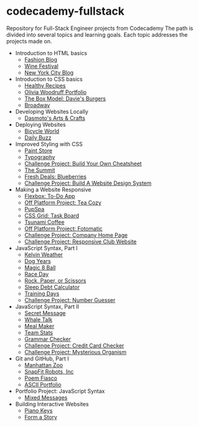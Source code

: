 # codecademy-fullstack
Repository for Full-Stack Engineer projects from Codecademy
The path is divided into several topics and learning goals. Each topic addresses the projects made on.

- Introduction to HTML basics
  - [Fashion Blog](fashion_blog)
  - [Wine Festival](wine_festival)
  - [New York City Blog](new_york_city_blog)
- Introduction to CSS basics
  - [Healthy Recipes](healthy_recipes)
  - [Olivia Woodruff Portfolio](olivia_woodruff_portfolio)
  - [The Box Model: Davie's Burgers](davies_burgers)
  - [Broadway](broadway)
- Developing Websites Locally
  - [Dasmoto's Arts & Crafts](dasmotos_arts_crafts)
- Deploying Websites
  - [Bicycle World](bicycle_world)
  - [Daily Buzz](daily_buzz)
- Improved Styling with CSS
  - [Paint Store](paint_store)
  - [Typography](typography)
  - [Challenge Project: Build Your Own Cheatsheet](build_your_own_cheeatsheet)
  - [The Summit](the_summit)
  - [Fresh Deals: Blueberries](fresh_blueberries)
  - [Challenge Project: Build A Website Design System](build_website_design_system)
- Making a Website Responsive
  - [Flexbox: To-Do App](to_do_app)
  - [Off Platform Project: Tea Cozy](tea_cozy)
  - [PupSpa](pup_spa)
  - [CSS Grid: Task Board](task_board)
  - [Tsunami Coffee](tsunami_coffee)
  - [Off Platform Project: Fotomatic](fotomatic)
  - [Challenge Project: Company Home Page](company_homepage)
  - [Challenge Project: Responsive Club Website](responsive_club_website)
- JavaScript Syntax, Part I
  - [Kelvin Weather](kelvin_weather)
  - [Dog Years](dog_years)
  - [Magic 8 Ball](magic_8ball)
  - [Race Day](race_day)
  - [Rock, Paper, or Scissors](rock_paper_scissors)
  - [Sleep Debt Calculator](sleep_debt_calculator)
  - [Training Days](training_days)
  - [Challenge Project: Number Guesser](number_guesser)
- JavaScript Syntax, Part II
  - [Secret Message](secret_message)
  - [Whale Talk](whale_talk)
  - [Meal Maker](meal_maker)
  - [Team Stats](team_stats)
  - [Grammar Checker](grammar_checker)
  - [Challenge Project: Credit Card Checker](credit_card_checker)
  - [Challenge Project: Mysterious Organism](mysterious_organism)
- Git and GitHub, Part I
  - [Manhattan Zoo](manhattan_zoo)
  - [SnapFit Robots, Inc](snapfit_robots_inc)
  - [Poem Fiasco](poem_fiasco)
  - [ASCII Portfolio](ascii_portfolio)
- Portfolio Project: JavaScript Syntax
  - [Mixed Messages](mixed_messages)
- Building Interactive Websites
  - [Piano Keys](piano_keys)
  - [Form a Story](form-story)
   
